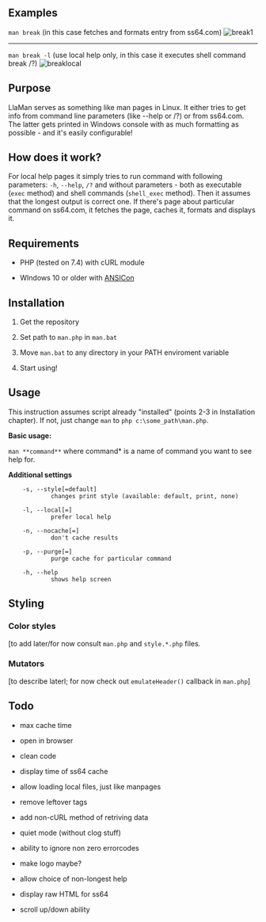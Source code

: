 ## Examples

`man break` (in this case fetches and formats entry from ss64.com)
![break1](https://github.com/Krzysiu/llaman/assets/2560298/e0d445b3-6e87-4d42-b63f-321ab783d869)

--- 
`man break -l` (use local help only, in this case it executes shell command break /?)
![breaklocal](https://github.com/Krzysiu/llaman/assets/2560298/92c38833-e341-4fbc-90b5-97f299dc085b)

## Purpose

LlaMan serves as something like man pages in Linux. It either tries to get info from command line parameters (like --help or /?) or from ss64.com. The latter gets printed in Windows console with as much formatting as possible - and it's easily configurable!

## How does it work?


For local help pages it simply tries to run command with following parameters: `-h`, `--help`, `/?` and without parameters - both as executable (`exec` method) and shell commands (`shell_exec` method). Then it assumes that the longest output is correct one. If there's page about particular command on ss64.com, it fetches the page, caches it, formats and displays it.

## Requirements

* PHP (tested on 7.4) with cURL module

* WIndows 10 or older with [ANSICon](https://github.com/adoxa/ansicon)

## Installation

1) Get the repository

2) Set path to `man.php` in `man.bat`

3) Move `man.bat` to any directory in your PATH enviroment variable

4) Start using!

## Usage

This instruction assumes script already "installed" (points 2-3 in Installation chapter). If not, just change `man` to `php c:\some_path\man.php`.

**Basic usage:**

`man **command**` where command* is a name of command you want to see help for.

**Additional settings**

        -s, --style[=default]
                changes print style (available: default, print, none)
    
        -l, --local[=]
                prefer local help
    
        -n, --nocache[=]
                don't cache results
    
        -p, --purge[=]
                purge cache for particular command
    
        -h, --help
                shows help screen

## Styling

### Color styles

[to add later/for now consult `man.php` and `style.*.php` files.

### Mutators

[to describe laterl; for now check out `emulateHeader()` callback in `man.php`]

## Todo

* max cache time

* open in browser

* clean code

* display time of ss64 cache

* allow loading local files, just like manpages

* remove leftover tags

* add non-cURL method of retriving data

* quiet mode (without clog stuff)

* ability to ignore non zero errorcodes

* make logo maybe?

* allow choice of non-longest help

* display raw HTML for ss64

* scroll up/down ability
